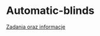# Automatic-blinds
[Zadania oraz informacje](https://github.com/kubek344/Automatic-blinds/blob/main/Zadania-oraz-informacje.md)
